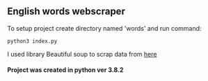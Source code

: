 ## English words webscraper

To setup project create directory named 'words' and run command: 

``` python3 index.py ```

I used library Beautiful soup to scrap data from <a href="https://angielskie-slowka.pl/slowka-angielskie
" target="blank">here</a>

#### Project was created in python ver 3.8.2
